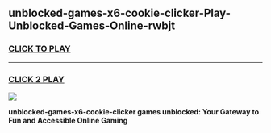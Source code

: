 
## unblocked-games-x6-cookie-clicker-Play-Unblocked-Games-Online-rwbjt
<h3>
<a href="https://premium76.site?title=unblocked-games-x6-cookie-clicker&ref=25A">CLICK TO PLAY</a></h3>
<hr>

<h3>
<a href="https://premium76.site?title=unblocked-games-x6-cookie-clicker&ref=25A">CLICK 2 PLAY</a>
  
</h3>

<a href="https://premium76.site?title=unblocked-games-x6-cookie-clicker&ref=25A"><img src="https://clearcache.store/games.png"></a>


**unblocked-games-x6-cookie-clicker games unblocked: Your Gateway to Fun and Accessible Online Gaming**
